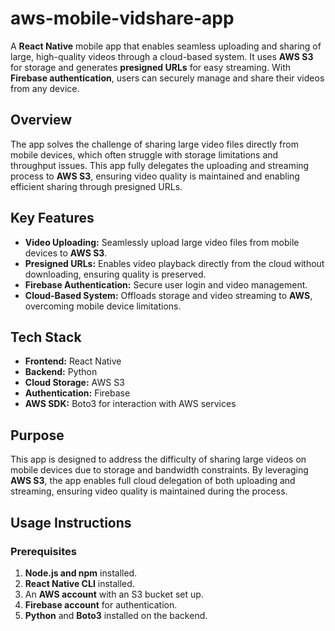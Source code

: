 # aws-mobile-vidshare-app

A **React Native** mobile app that enables seamless uploading and sharing of large, high-quality videos through a cloud-based system. It uses **AWS S3** for storage and generates **presigned URLs** for easy streaming. With **Firebase authentication**, users can securely manage and share their videos from any device.

## Overview
The app solves the challenge of sharing large video files directly from mobile devices, which often struggle with storage limitations and throughput issues. This app fully delegates the uploading and streaming process to **AWS S3**, ensuring video quality is maintained and enabling efficient sharing through presigned URLs.

## Key Features
- **Video Uploading:** Seamlessly upload large video files from mobile devices to **AWS S3**.
- **Presigned URLs:** Enables video playback directly from the cloud without downloading, ensuring quality is preserved.
- **Firebase Authentication:** Secure user login and video management.
- **Cloud-Based System:** Offloads storage and video streaming to **AWS**, overcoming mobile device limitations.

## Tech Stack
- **Frontend:** React Native
- **Backend:** Python
- **Cloud Storage:** AWS S3
- **Authentication:** Firebase
- **AWS SDK:** Boto3 for interaction with AWS services

## Purpose
This app is designed to address the difficulty of sharing large videos on mobile devices due to storage and bandwidth constraints. By leveraging **AWS S3**, the app enables full cloud delegation of both uploading and streaming, ensuring video quality is maintained during the process.

## Usage Instructions

### Prerequisites
1. **Node.js and npm** installed.
2. **React Native CLI** installed.
3. An **AWS account** with an S3 bucket set up.
4. **Firebase account** for authentication.
5. **Python** and **Boto3** installed on the backend.